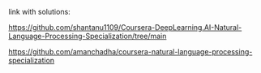 link with solutions:

https://github.com/shantanu1109/Coursera-DeepLearning.AI-Natural-Language-Processing-Specialization/tree/main

https://github.com/amanchadha/coursera-natural-language-processing-specialization
